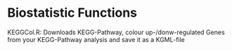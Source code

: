 Biostatistic Functions
=====================

KEGGCol.R: Downloads KEGG-Pathway, colour up-/donw-regulated Genes from your KEGG-Pathway analysis and save it as a KGML-file
